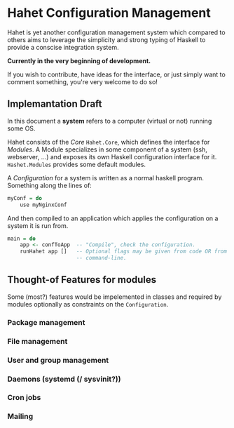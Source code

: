 Hahet Configuration Management
==============================

Hahet is yet another configuration management system which compared to others
aims to leverage the simplicity and strong typing of Haskell to provide a
conscise integration system.

**Currently in the very beginning of development.**

If you wish to contribute, have ideas for the interface, or just simply want to
comment something, you're very welcome to do so!

Implemantation Draft
--------------------

In this document a **system** refers to a computer (virtual or not)
running some OS.

Hahet consists of the *Core* `Hahet.Core`, which defines the interface for
*Modules*. A Module specializes in some component of a system (ssh, webserver,
...) and exposes its own Haskell configuration interface for it.
`Hashet.Modules` provides some default modules.

A *Configuration* for a system is written as a normal haskell program. 
Something along the lines of:

```haskell
myConf = do
    use myNginxConf
```

And then compiled to an application which applies the configuration on a system
it is run from.

```haskell
main = do
    app <- confToApp  -- "Compile", check the configuration.
    runHahet app []   -- Optional flags may be given from code OR from the
                      -- command-line.
```

Thought-of Features for modules
-------------------------------

Some (most?) features would be impelemented in classes and required by modules
optionally as constraints on the `Configuration`.

### Package management

### File management

### User and group management

### Daemons (systemd (/ sysvinit?))

### Cron jobs

### Mailing

